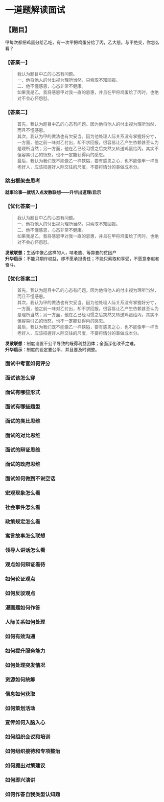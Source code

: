 # 一道题解读面试  
## 【题目】  
甲每次都把鸡蛋分给乙吃，有一次甲把鸡蛋分给了丙，乙大怒，与甲绝交，你怎么看？  
### 【答案一】
> 我认为题目中乙的心态有问题。  
一、他将他人的付出视为理所当然，只索取不知回报。  
二、他不懂感恩，心态非常不健康。  
如果我是乙，我将感恩甲对我一直的恩惠，并且在甲将鸡蛋给了丙时，也绝对不会心怀怨怼。
### 【答案二】
> 首先，我认为题目中乙的心态有问题。因为他将他人的付出视为理所当然，而且不懂感恩。  
其次，我认为甲的做法也有欠妥当。因为他处理人际关系没有掌握好分寸，一方面，他之前一味对乙付出，却不求回报，很容易让乙产生依赖甚至认为是理所当然；另一方面，他在乙已经习惯之后突然又转送鸡蛋给丙，其实不但容易引乙的愤怒，也不一定能获得丙的感恩。   
最后，我认为我们既不能像乙一样狭隘，要有感恩之心，也不能像甲一样当老好人，应该把握好人际交往的尺度，不要将情分的事做成本分。
### **跳出框架去思考**
**就事论事—就切入点发散联想——升华出道理/启示**
### 【优化答案一】
> 我认为题目中乙的心态有问题。  
> 一、他将他人的付出视为理所当然，只索取不知回报。  
> 二、他不懂感恩，心态非常不健康。  
> 如果我是乙，我将感恩甲对我一直的恩惠，并且在甲将鸡蛋给了丙时，也绝对不会心怀怨怼。  

**发散联想**；生活中像乙这样的人，啃老族、等靠要的贫困户  
**升华启示**：不能只期许权益，却不愿承担责任；不能只索取和享受，不愿意奉献和奋斗。 

>
### 【优化答案二】
> 首先，我认为题目中乙的心态有问题。因为他将他人的付出视为理所当然，而且不懂感恩。  
其次，我认为甲的做法也有欠妥当。因为他处理人际关系没有掌握好分寸，一方面，他之前一味对乙付出，却不求回报，很容易让乙产生依赖甚至认为是理所当然；另一方面，他在乙已经习惯之后突然又转送鸡蛋给丙，其实不但容易引乙的愤怒，也不一定能获得丙的感恩。   
最后，我认为我们既不能像乙一样狭隘，要有感恩之心，也不能像甲一样当老好人，应该把握好人际交往的尺度，不要将情分的事做成本分。

**发散联想**：制度设置不公平导致的既得利益团体；全面深化改革之难。   
**升华启示**：制度的设定要公平，并且要及时调整。




### 面试中考官如何评分
### 面试该怎么穿 
### 面试有哪些形式 
### 面试有哪些题型
### 面试的类比思维 
### 面试的对比思维 
### 面试的辩证思维 
### 面试的政府思维 
### 面试如何做到不说空话 
### 宏观现象怎么看
### 社会事件怎么看 
### 政策规定怎么看
### 寓言故事怎么联想
### 领导人讲话怎么看 
### 观点如何辩证看待 
###  如何论证观点 
### 如何反驳观点 
### 漫画题如何作答 
### 人际关系如何处理 
### 如何有效沟通 
### 如何提升服务能力 
### 如何处理突发情况 
### 资源如何统筹 
### 信息如何获取 
### 如何策划活动 
### 宣传如何入脑入心 
### 如何组织会议和培训 
### 如何组织接待和专项整治
### 如何提出对策建议 
### 如何即兴演讲 
### 如何作答自我类型认知题 
